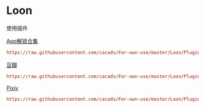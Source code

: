 # Loon

使用插件

[App解锁合集][def]

```ini
https://raw.githubusercontent.com/cacads/For-own-use/master/Loon/Plugin/Collections.plugin
```

[豆瓣][def2]

```ini
https://raw.githubusercontent.com/cacads/For-own-use/master/Loon/Plugin/doban.plugin
```

[Pixiv][def3]

```ini
https://raw.githubusercontent.com/cacads/For-own-use/master/Loon/Plugin/pixiv.plugin
```

[def]: https://www.nsloon.com/openloon/import?plugin=https://raw.githubusercontent.com/cacads/For-own-use/master/Loon/Plugin/Collections.plugin

[def2]: https://www.nsloon.com/openloon/import?plugin=https://raw.githubusercontent.com/cacads/For-own-use/master/Loon/Plugin/doban.plugin

[def3]: https://www.nsloon.com/openloon/import?plugin=https://raw.githubusercontent.com/cacads/For-own-use/master/Loon/Plugin/pixiv.plugin